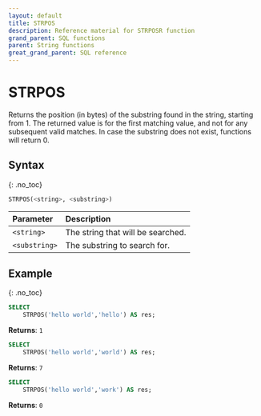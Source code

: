 ```yaml
---
layout: default
title: STRPOS
description: Reference material for STRPOSR function
grand_parent: SQL functions
parent: String functions
great_grand_parent: SQL reference
---
```


# STRPOS

Returns the position (in bytes) of the substring found in the string, starting from 1. The returned value is for the first matching value, and not for any subsequent valid matches.
In case the substring does not exist, functions will return 0.

## Syntax
{: .no_toc}

```sql
STRPOS(<string>, <substring>)
```

| Parameter     | Description                         |
| :------------- | :----------------------------------- |
| `<string>`    | The string that will be searched. |
| `<substring>` | The substring to search for.        |

## Example
{: .no_toc}

```sql
SELECT
	STRPOS('hello world','hello') AS res;
```

**Returns**: `1`

```sql
SELECT
	STRPOS('hello world','world') AS res;
```

**Returns**: `7`

```sql
SELECT
	STRPOS('hello world','work') AS res;
```

**Returns**: `0`
